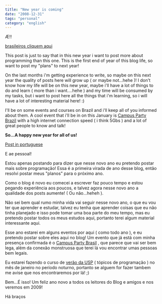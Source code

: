 ```yaml
---
title: "New year is coming"
date: "2008-12-31"
tags: "personal"
category: "english"
---
```


Æ!!

[brasileiros cliquem aqui](#brazil "")

This post is just to say that in this new year i want to post more about programming than this one. This is the first end of year of this blog life, so want to post my "plans" to next year!

On the last months i'm getting experience to write, so maybe on this next year the quality of posts here will grow up ( or maybe not...hehe )! I don't know how my life will be on this new year, maybe i'll have a lot of things to do and learn ( more than i want....hehe ) and my time will be consumed by my tasks, but i want to post here all the things that i'm learning, so i will have a lot of interesting material here! :)

I'll be on some events and courses on Brazil and i'll keep all of you informed about them. A cool event that i'll be in on this January is [Campus Party Brazil](http://campusparty.com.br/index.php/oevento.html "Campus Party") with a high internet connection speed ( i think 5Gbs ) and a lot of great people to know and talk!

**So...A happy new year for all of us!**

[Post in portuguese](# "")

E ae pessoal!

Estou apenas postando para dizer que nesse novo ano eu pretendo postar mais sobre programação! Essa é a primeira virada de ano desse blog, então resolvi postar meus "planos" para o próximo ano.

Como o blog é novo eu comecei a escrever faz pouco tempo e estou pegando experiência aos poucos, e talvez agora nesse novo ano a qualidade dos posts aumente! ( Ou não...heheh ).

Não sei bem qual rumo minha vida vai seguir nesse novo ano, o que eu vou ter que aprender e estudar, talvez eu tenha que aprender coisas que eu não tinha planejado e isso pode tomar uma boa parte do meu tempo, mas eu pretendo postar todos os meus estudos aqui, portanto terei algum material interessante aqui.

Esse ano estarei em alguns eventos por aqui ( como todo ano ), e eu pretendo postar sobre eles aqui no blog! Um evento que já está com minha presença confirmada é o [Campus Party Brasil](http://campusparty.com.br/index.php/oevento.html "Campus Party") , que parece que vai ser bem lega, além da conexão monstruosa que terei lá vou encontrar umas pessoas bem legais.

Eu estarei fazendo o curso de [verão da USP](http://www.ime.usp.br/~verao/index.php?secao=difusao&amp;anoID=1&amp; "Curso de verão do IME/USP") ( tópicos de programação ) no mês de janeiro no período noturno, portanto se alguem for fazer tambem me avise que nos encontraremos por lá! ;)

Bem...É isso! Um feliz ano novo a todos os leitores do Blog e amigos e nos veremos em 2009!

Há braços
